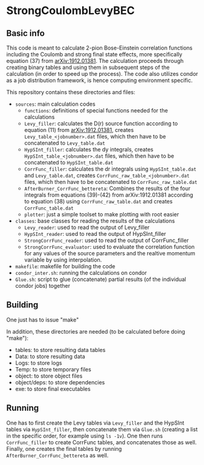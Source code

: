 # StrongCoulombLevyBEC

## Basic info
This code is meant to calculate 2-pion Bose-Einstein correlation functions including the Coulomb and strong final state effects, more specifically equation (37) from [arXiv:1912.01381](https://arxiv.org/abs/1912.01381). The calculation proceeds through creating binary tables and using them in subsequent steps of the calculation (in order to speed up the process). The code also utilizes condor as a job distribution framework, is hence computing environment specific.

This repository contains these directories and files:
- `sources`: main calculation codes
  - `functions`: definitions of special functions needed for the calculations
  - `Levy_filler`: calculates the D(r) source function according to equation (11) from [arXiv:1912.01381](https://arxiv.org/abs/1912.01381), creates `Levy_table_<jobnumber>.dat` files, which then have to be concatenated to `Levy_table.dat`
  - `HypSInt_filler`: calculates the dy integrals, creates `HypSInt_table_<jobnumber>.dat` files, which then have to be concatenated to `HypSInt_table.dat`
  - `CorrFunc_filler`: calculates the dr integrals using `HypSInt_table.dat` and `Levy_table.dat`, creates `CorrFunc_raw_table_<jobnumber>.dat` files, which then have to be concatenated to `CorrFunc_raw_table.dat`
  - `AfterBurner_CorrFunc_bettereta`: Combines the results of the four integrals from equations (39)-(42) from arXiv:1912.01381 according to equation (38) using `CorrFunc_raw_table.dat` and creates `CorrFunc_table.dat`
  - `plotter`:  just a simple toolset to make plotting with root easier
- `classes`: base classes for reading the results of the calculations
  - `Levy_reader`: used to read the output of Levy_filler
  - `HypSInt_reader`: used to read the output of HypSInt_filler
  - `StrongCorrFunc_reader`: used to read the output of CorrFunc_filler
  - `StrongCorrFunc_evaluator`: used to evaluate the correlation function for any values of the source parameters and the realtive momentum variable by using interpolation.
- `makefile`: makefile for building the code
- `condor_inter.sh`: running the calculations on condor
- `Glue.sh`: script to glue (concatenate) partial results (of the individual condor jobs) together

## Building
One just has to issue "make"

In addition, these directories are needed (to be calculated before doing "make"):
- tables: to store resulting data tables
- Data: to store resulting data
- Logs: to store logs
- Temp: to store temporary files
- object: to store object files
- object/deps: to store dependencies
- exe: to store final executables


## Running
One has to first create the Levy tables via `Levy_filler` and the HypSInt tables via `HypSInt_filler`, then concatenate them via `Glue.sh` (creating a list in the specific order, for example using `ls -1v`). One then runs `CorrFunc_filler` to create CorrFunc tables, and concatenates those as well. Finally, one creates the final tables by running `AfterBurner_CorrFunc_bettereta` as well.

